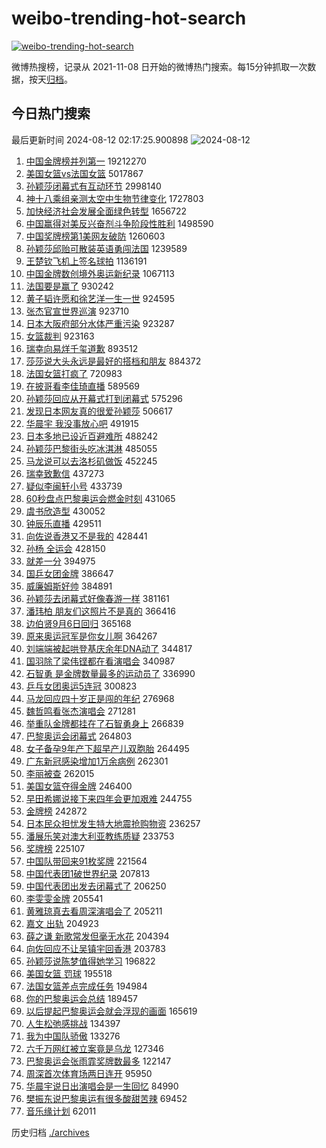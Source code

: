 # weibo-trending-hot-search

[![weibo-trending-hot-search](https://github.com/ameizi/weibo-trending-hot-search/actions/workflows/ci.yml/badge.svg)](https://github.com/ameizi/weibo-trending-hot-search/actions/workflows/ci.yml)

微博热搜榜，记录从 2021-11-08 日开始的微博热门搜索。每15分钟抓取一次数据，按天[归档](./archives)。

## 今日热门搜索

<!-- BEGIN --> 
最后更新时间 2024-08-12 02:17:25.900898 
![2024-08-12](https://imgs-storage.s3.us-east-005.backblazeb2.com/20240812/2024-08-12.png?versionId=4_z8fbbed132d73df8689c40f13_f107e869ec72a24c6_d20240811_m181725_c005_v0501015_t0038_u01723400245349) 
1. [中国金牌榜并列第一](https://s.weibo.com/weibo?q=%23%E4%B8%AD%E5%9B%BD%E9%87%91%E7%89%8C%E6%A6%9C%E5%B9%B6%E5%88%97%E7%AC%AC%E4%B8%80%23&t=31&band_rank=1&Refer=top) 19212270
1. [美国女篮vs法国女篮](https://s.weibo.com/weibo?q=%23%E7%BE%8E%E5%9B%BD%E5%A5%B3%E7%AF%AEvs%E6%B3%95%E5%9B%BD%E5%A5%B3%E7%AF%AE%23&t=31&band_rank=2&Refer=top) 5017867
1. [孙颖莎闭幕式有互动环节](https://s.weibo.com/weibo?q=%E5%AD%99%E9%A2%96%E8%8E%8E%E9%97%AD%E5%B9%95%E5%BC%8F%E6%9C%89%E4%BA%92%E5%8A%A8%E7%8E%AF%E8%8A%82&t=31&band_rank=2&Refer=top) 2998140
1. [神十八乘组亲测太空中生物节律变化](https://s.weibo.com/weibo?q=%23%E7%A5%9E%E5%8D%81%E5%85%AB%E4%B9%98%E7%BB%84%E4%BA%B2%E6%B5%8B%E5%A4%AA%E7%A9%BA%E4%B8%AD%E7%94%9F%E7%89%A9%E8%8A%82%E5%BE%8B%E5%8F%98%E5%8C%96%23&t=31&band_rank=3&Refer=top) 1727803
1. [加快经济社会发展全面绿色转型](https://s.weibo.com/weibo?q=%23%E5%8A%A0%E5%BF%AB%E7%BB%8F%E6%B5%8E%E7%A4%BE%E4%BC%9A%E5%8F%91%E5%B1%95%E5%85%A8%E9%9D%A2%E7%BB%BF%E8%89%B2%E8%BD%AC%E5%9E%8B%23&t=31&band_rank=3&Refer=top) 1656722
1. [中国赢得对美反兴奋剂斗争阶段性胜利](https://s.weibo.com/weibo?q=%23%E4%B8%AD%E5%9B%BD%E8%B5%A2%E5%BE%97%E5%AF%B9%E7%BE%8E%E5%8F%8D%E5%85%B4%E5%A5%8B%E5%89%82%E6%96%97%E4%BA%89%E9%98%B6%E6%AE%B5%E6%80%A7%E8%83%9C%E5%88%A9%23&t=31&band_rank=5&Refer=top) 1498590
1. [中国奖牌榜第1美网友破防](https://s.weibo.com/weibo?q=%23%E4%B8%AD%E5%9B%BD%E5%A5%96%E7%89%8C%E6%A6%9C%E7%AC%AC1%E7%BE%8E%E7%BD%91%E5%8F%8B%E7%A0%B4%E9%98%B2%23&t=31&band_rank=4&Refer=top) 1260603
1. [孙颖莎邱贻可散装英语勇闯法国](https://s.weibo.com/weibo?q=%E5%AD%99%E9%A2%96%E8%8E%8E%E9%82%B1%E8%B4%BB%E5%8F%AF%E6%95%A3%E8%A3%85%E8%8B%B1%E8%AF%AD%E5%8B%87%E9%97%AF%E6%B3%95%E5%9B%BD&t=31&band_rank=23&Refer=top) 1239589
1. [王楚钦飞机上签名球拍](https://s.weibo.com/weibo?q=%23%E7%8E%8B%E6%A5%9A%E9%92%A6%E9%A3%9E%E6%9C%BA%E4%B8%8A%E7%AD%BE%E5%90%8D%E7%90%83%E6%8B%8D%23&t=31&band_rank=21&Refer=top) 1136191
1. [中国金牌数创境外奥运新纪录](https://s.weibo.com/weibo?q=%23%E4%B8%AD%E5%9B%BD%E9%87%91%E7%89%8C%E6%95%B0%E5%88%9B%E5%A2%83%E5%A4%96%E5%A5%A5%E8%BF%90%E6%96%B0%E7%BA%AA%E5%BD%95%23&t=31&band_rank=6&Refer=top) 1067113
1. [法国要是赢了](https://s.weibo.com/weibo?q=%E6%B3%95%E5%9B%BD%E8%A6%81%E6%98%AF%E8%B5%A2%E4%BA%86&t=31&band_rank=7&Refer=top) 930242
1. [黄子韬许愿和徐艺洋一生一世](https://s.weibo.com/weibo?q=%23%E9%BB%84%E5%AD%90%E9%9F%AC%E8%AE%B8%E6%84%BF%E5%92%8C%E5%BE%90%E8%89%BA%E6%B4%8B%E4%B8%80%E7%94%9F%E4%B8%80%E4%B8%96%23&t=31&band_rank=8&Refer=top) 924595
1. [张杰官宣世界巡演](https://s.weibo.com/weibo?q=%23%E5%BC%A0%E6%9D%B0%E5%AE%98%E5%AE%A3%E4%B8%96%E7%95%8C%E5%B7%A1%E6%BC%94%23&t=31&band_rank=9&Refer=top) 923710
1. [日本大阪府部分水体严重污染](https://s.weibo.com/weibo?q=%23%E6%97%A5%E6%9C%AC%E5%A4%A7%E9%98%AA%E5%BA%9C%E9%83%A8%E5%88%86%E6%B0%B4%E4%BD%93%E4%B8%A5%E9%87%8D%E6%B1%A1%E6%9F%93%23&t=31&band_rank=10&Refer=top) 923287
1. [女篮裁判](https://s.weibo.com/weibo?q=%E5%A5%B3%E7%AF%AE%E8%A3%81%E5%88%A4&t=31&band_rank=11&Refer=top) 923163
1. [瑞幸向易烊千玺道歉](https://s.weibo.com/weibo?q=%23%E7%91%9E%E5%B9%B8%E5%90%91%E6%98%93%E7%83%8A%E5%8D%83%E7%8E%BA%E9%81%93%E6%AD%89%23&t=31&band_rank=35&Refer=top) 893512
1. [莎莎说大头永远是最好的搭档和朋友](https://s.weibo.com/weibo?q=%23%E8%8E%8E%E8%8E%8E%E8%AF%B4%E5%A4%A7%E5%A4%B4%E6%B0%B8%E8%BF%9C%E6%98%AF%E6%9C%80%E5%A5%BD%E7%9A%84%E6%90%AD%E6%A1%A3%E5%92%8C%E6%9C%8B%E5%8F%8B%23&t=31&band_rank=12&Refer=top) 884372
1. [法国女篮打疯了](https://s.weibo.com/weibo?q=%E6%B3%95%E5%9B%BD%E5%A5%B3%E7%AF%AE%E6%89%93%E7%96%AF%E4%BA%86&t=31&band_rank=13&Refer=top) 720983
1. [在披哥看李佳琦直播](https://s.weibo.com/weibo?q=%23%E5%9C%A8%E6%8A%AB%E5%93%A5%E7%9C%8B%E6%9D%8E%E4%BD%B3%E7%90%A6%E7%9B%B4%E6%92%AD%23&t=31&band_rank=19&Refer=top) 589569
1. [孙颖莎回应从开幕式打到闭幕式](https://s.weibo.com/weibo?q=%23%E5%AD%99%E9%A2%96%E8%8E%8E%E5%9B%9E%E5%BA%94%E4%BB%8E%E5%BC%80%E5%B9%95%E5%BC%8F%E6%89%93%E5%88%B0%E9%97%AD%E5%B9%95%E5%BC%8F%23&t=31&band_rank=38&Refer=top) 575296
1. [发现日本网友真的很爱孙颖莎](https://s.weibo.com/weibo?q=%23%E5%8F%91%E7%8E%B0%E6%97%A5%E6%9C%AC%E7%BD%91%E5%8F%8B%E7%9C%9F%E7%9A%84%E5%BE%88%E7%88%B1%E5%AD%99%E9%A2%96%E8%8E%8E%23&t=31&band_rank=16&Refer=top) 506617
1. [华晨宇 我没事放心吧](https://s.weibo.com/weibo?q=%E5%8D%8E%E6%99%A8%E5%AE%87%20%E6%88%91%E6%B2%A1%E4%BA%8B%E6%94%BE%E5%BF%83%E5%90%A7&t=31&band_rank=50&Refer=top) 491915
1. [日本多地已设近百避难所](https://s.weibo.com/weibo?q=%23%E6%97%A5%E6%9C%AC%E5%A4%9A%E5%9C%B0%E5%B7%B2%E8%AE%BE%E8%BF%91%E7%99%BE%E9%81%BF%E9%9A%BE%E6%89%80%23&t=31&band_rank=15&Refer=top) 488242
1. [孙颖莎巴黎街头吃冰淇淋](https://s.weibo.com/weibo?q=%23%E5%AD%99%E9%A2%96%E8%8E%8E%E5%B7%B4%E9%BB%8E%E8%A1%97%E5%A4%B4%E5%90%83%E5%86%B0%E6%B7%87%E6%B7%8B%23&t=31&band_rank=38&Refer=top) 485055
1. [马龙说可以去洛杉矶做饭](https://s.weibo.com/weibo?q=%23%E9%A9%AC%E9%BE%99%E8%AF%B4%E5%8F%AF%E4%BB%A5%E5%8E%BB%E6%B4%9B%E6%9D%89%E7%9F%B6%E5%81%9A%E9%A5%AD%23&t=31&band_rank=28&Refer=top) 452245
1. [瑞幸致歉信](https://s.weibo.com/weibo?q=%23%E7%91%9E%E5%B9%B8%E8%87%B4%E6%AD%89%E4%BF%A1%23&t=31&band_rank=14&Refer=top) 437273
1. [疑似李闽轩小号](https://s.weibo.com/weibo?q=%23%E7%96%91%E4%BC%BC%E6%9D%8E%E9%97%BD%E8%BD%A9%E5%B0%8F%E5%8F%B7%23&t=31&band_rank=18&Refer=top) 433739
1. [60秒盘点巴黎奥运会燃金时刻](https://s.weibo.com/weibo?q=%2360%E7%A7%92%E7%9B%98%E7%82%B9%E5%B7%B4%E9%BB%8E%E5%A5%A5%E8%BF%90%E4%BC%9A%E7%87%83%E9%87%91%E6%97%B6%E5%88%BB%23&t=31&band_rank=17&Refer=top) 431065
1. [虞书欣造型](https://s.weibo.com/weibo?q=%E8%99%9E%E4%B9%A6%E6%AC%A3%E9%80%A0%E5%9E%8B&t=31&band_rank=15&Refer=top) 430052
1. [钟辰乐直播](https://s.weibo.com/weibo?q=%E9%92%9F%E8%BE%B0%E4%B9%90%E7%9B%B4%E6%92%AD&t=31&band_rank=29&Refer=top) 429511
1. [向佐说香港又不是我的](https://s.weibo.com/weibo?q=%23%E5%90%91%E4%BD%90%E8%AF%B4%E9%A6%99%E6%B8%AF%E5%8F%88%E4%B8%8D%E6%98%AF%E6%88%91%E7%9A%84%23&t=31&band_rank=22&Refer=top) 428441
1. [孙杨 全运会](https://s.weibo.com/weibo?q=%E5%AD%99%E6%9D%A8%20%E5%85%A8%E8%BF%90%E4%BC%9A&t=31&band_rank=23&Refer=top) 428150
1. [就差一分](https://s.weibo.com/weibo?q=%E5%B0%B1%E5%B7%AE%E4%B8%80%E5%88%86&t=31&band_rank=31&Refer=top) 394975
1. [国乒女团金牌](https://s.weibo.com/weibo?q=%23%E5%9B%BD%E4%B9%92%E5%A5%B3%E5%9B%A2%E9%87%91%E7%89%8C%23&t=31&band_rank=25&Refer=top) 386647
1. [威廉姆斯好帅](https://s.weibo.com/weibo?q=%E5%A8%81%E5%BB%89%E5%A7%86%E6%96%AF%E5%A5%BD%E5%B8%85&t=31&band_rank=26&Refer=top) 384891
1. [孙颖莎去闭幕式好像春游一样](https://s.weibo.com/weibo?q=%23%E5%AD%99%E9%A2%96%E8%8E%8E%E5%8E%BB%E9%97%AD%E5%B9%95%E5%BC%8F%E5%A5%BD%E5%83%8F%E6%98%A5%E6%B8%B8%E4%B8%80%E6%A0%B7%23&t=31&band_rank=6&Refer=top) 381161
1. [潘玮柏 朋友们这照片不是真的](https://s.weibo.com/weibo?q=%E6%BD%98%E7%8E%AE%E6%9F%8F%20%E6%9C%8B%E5%8F%8B%E4%BB%AC%E8%BF%99%E7%85%A7%E7%89%87%E4%B8%8D%E6%98%AF%E7%9C%9F%E7%9A%84&t=31&band_rank=20&Refer=top) 366416
1. [边伯贤9月6日回归](https://s.weibo.com/weibo?q=%E8%BE%B9%E4%BC%AF%E8%B4%A49%E6%9C%886%E6%97%A5%E5%9B%9E%E5%BD%92&t=31&band_rank=50&Refer=top) 365168
1. [原来奥运冠军是你女儿啊](https://s.weibo.com/weibo?q=%23%E5%8E%9F%E6%9D%A5%E5%A5%A5%E8%BF%90%E5%86%A0%E5%86%9B%E6%98%AF%E4%BD%A0%E5%A5%B3%E5%84%BF%E5%95%8A%23&t=31&band_rank=24&Refer=top) 364267
1. [刘端端被起哄登基庆余年DNA动了](https://s.weibo.com/weibo?q=%23%E5%88%98%E7%AB%AF%E7%AB%AF%E8%A2%AB%E8%B5%B7%E5%93%84%E7%99%BB%E5%9F%BA%E5%BA%86%E4%BD%99%E5%B9%B4DNA%E5%8A%A8%E4%BA%86%23&t=31&band_rank=49&Refer=top) 344817
1. [国羽除了梁伟铿都在看演唱会](https://s.weibo.com/weibo?q=%23%E5%9B%BD%E7%BE%BD%E9%99%A4%E4%BA%86%E6%A2%81%E4%BC%9F%E9%93%BF%E9%83%BD%E5%9C%A8%E7%9C%8B%E6%BC%94%E5%94%B1%E4%BC%9A%23&t=31&band_rank=17&Refer=top) 340987
1. [石智勇 是金牌数量最多的运动员了](https://s.weibo.com/weibo?q=%E7%9F%B3%E6%99%BA%E5%8B%87%20%E6%98%AF%E9%87%91%E7%89%8C%E6%95%B0%E9%87%8F%E6%9C%80%E5%A4%9A%E7%9A%84%E8%BF%90%E5%8A%A8%E5%91%98%E4%BA%86&t=31&band_rank=44&Refer=top) 336990
1. [乒乓女团奥运5连冠](https://s.weibo.com/weibo?q=%23%E4%B9%92%E4%B9%93%E5%A5%B3%E5%9B%A2%E5%A5%A5%E8%BF%905%E8%BF%9E%E5%86%A0%23&t=31&band_rank=37&Refer=top) 300823
1. [马龙回应四十岁正是闯的年纪](https://s.weibo.com/weibo?q=%23%E9%A9%AC%E9%BE%99%E5%9B%9E%E5%BA%94%E5%9B%9B%E5%8D%81%E5%B2%81%E6%AD%A3%E6%98%AF%E9%97%AF%E7%9A%84%E5%B9%B4%E7%BA%AA%23&t=31&band_rank=27&Refer=top) 276968
1. [魏哲鸣看张杰演唱会](https://s.weibo.com/weibo?q=%23%E9%AD%8F%E5%93%B2%E9%B8%A3%E7%9C%8B%E5%BC%A0%E6%9D%B0%E6%BC%94%E5%94%B1%E4%BC%9A%23&t=31&band_rank=30&Refer=top) 271281
1. [举重队金牌都挂在了石智勇身上](https://s.weibo.com/weibo?q=%23%E4%B8%BE%E9%87%8D%E9%98%9F%E9%87%91%E7%89%8C%E9%83%BD%E6%8C%82%E5%9C%A8%E4%BA%86%E7%9F%B3%E6%99%BA%E5%8B%87%E8%BA%AB%E4%B8%8A%23&t=31&band_rank=32&Refer=top) 266839
1. [巴黎奥运会闭幕式](https://s.weibo.com/weibo?q=%E5%B7%B4%E9%BB%8E%E5%A5%A5%E8%BF%90%E4%BC%9A%E9%97%AD%E5%B9%95%E5%BC%8F&t=31&band_rank=36&Refer=top) 264803
1. [女子备孕9年产下超早产儿双胞胎](https://s.weibo.com/weibo?q=%23%E5%A5%B3%E5%AD%90%E5%A4%87%E5%AD%959%E5%B9%B4%E4%BA%A7%E4%B8%8B%E8%B6%85%E6%97%A9%E4%BA%A7%E5%84%BF%E5%8F%8C%E8%83%9E%E8%83%8E%23&t=31&band_rank=33&Refer=top) 264495
1. [广东新冠感染增加1万余病例](https://s.weibo.com/weibo?q=%23%E5%B9%BF%E4%B8%9C%E6%96%B0%E5%86%A0%E6%84%9F%E6%9F%93%E5%A2%9E%E5%8A%A01%E4%B8%87%E4%BD%99%E7%97%85%E4%BE%8B%23&t=31&band_rank=34&Refer=top) 262301
1. [李丽被查](https://s.weibo.com/weibo?q=%23%E6%9D%8E%E4%B8%BD%E8%A2%AB%E6%9F%A5%23&t=31&band_rank=35&Refer=top) 262015
1. [美国女篮夺得金牌](https://s.weibo.com/weibo?q=%E7%BE%8E%E5%9B%BD%E5%A5%B3%E7%AF%AE%E5%A4%BA%E5%BE%97%E9%87%91%E7%89%8C&t=31&band_rank=39&Refer=top) 246400
1. [早田希娜说接下来四年会更加艰难](https://s.weibo.com/weibo?q=%23%E6%97%A9%E7%94%B0%E5%B8%8C%E5%A8%9C%E8%AF%B4%E6%8E%A5%E4%B8%8B%E6%9D%A5%E5%9B%9B%E5%B9%B4%E4%BC%9A%E6%9B%B4%E5%8A%A0%E8%89%B0%E9%9A%BE%23&t=31&band_rank=40&Refer=top) 244755
1. [金牌榜](https://s.weibo.com/weibo?q=%E9%87%91%E7%89%8C%E6%A6%9C&t=31&band_rank=41&Refer=top) 242872
1. [日本民众担忧发生特大地震抢购物资](https://s.weibo.com/weibo?q=%23%E6%97%A5%E6%9C%AC%E6%B0%91%E4%BC%97%E6%8B%85%E5%BF%A7%E5%8F%91%E7%94%9F%E7%89%B9%E5%A4%A7%E5%9C%B0%E9%9C%87%E6%8A%A2%E8%B4%AD%E7%89%A9%E8%B5%84%23&t=31&band_rank=19&Refer=top) 236257
1. [潘展乐笑对澳大利亚教练质疑](https://s.weibo.com/weibo?q=%23%E6%BD%98%E5%B1%95%E4%B9%90%E7%AC%91%E5%AF%B9%E6%BE%B3%E5%A4%A7%E5%88%A9%E4%BA%9A%E6%95%99%E7%BB%83%E8%B4%A8%E7%96%91%23&t=31&band_rank=32&Refer=top) 233753
1. [奖牌榜](https://s.weibo.com/weibo?q=%E5%A5%96%E7%89%8C%E6%A6%9C&t=31&band_rank=42&Refer=top) 225107
1. [中国队带回来91枚奖牌](https://s.weibo.com/weibo?q=%23%E4%B8%AD%E5%9B%BD%E9%98%9F%E5%B8%A6%E5%9B%9E%E6%9D%A591%E6%9E%9A%E5%A5%96%E7%89%8C%23&t=31&band_rank=43&Refer=top) 221564
1. [中国代表团1破世界纪录](https://s.weibo.com/weibo?q=%23%E4%B8%AD%E5%9B%BD%E4%BB%A3%E8%A1%A8%E5%9B%A21%E7%A0%B4%E4%B8%96%E7%95%8C%E7%BA%AA%E5%BD%95%23&t=31&band_rank=36&Refer=top) 207813
1. [中国代表团出发去闭幕式了](https://s.weibo.com/weibo?q=%23%E4%B8%AD%E5%9B%BD%E4%BB%A3%E8%A1%A8%E5%9B%A2%E5%87%BA%E5%8F%91%E5%8E%BB%E9%97%AD%E5%B9%95%E5%BC%8F%E4%BA%86%23&t=31&band_rank=22&Refer=top) 206250
1. [李雯雯金牌](https://s.weibo.com/weibo?q=%23%E6%9D%8E%E9%9B%AF%E9%9B%AF%E9%87%91%E7%89%8C%23&t=31&band_rank=45&Refer=top) 205541
1. [黄雅琼真去看周深演唱会了](https://s.weibo.com/weibo?q=%23%E9%BB%84%E9%9B%85%E7%90%BC%E7%9C%9F%E5%8E%BB%E7%9C%8B%E5%91%A8%E6%B7%B1%E6%BC%94%E5%94%B1%E4%BC%9A%E4%BA%86%23&t=31&band_rank=46&Refer=top) 205211
1. [嘉文 出轨](https://s.weibo.com/weibo?q=%E5%98%89%E6%96%87%20%E5%87%BA%E8%BD%A8&t=31&band_rank=47&Refer=top) 204923
1. [薛之谦 新歌常发但毫无水花](https://s.weibo.com/weibo?q=%E8%96%9B%E4%B9%8B%E8%B0%A6%20%E6%96%B0%E6%AD%8C%E5%B8%B8%E5%8F%91%E4%BD%86%E6%AF%AB%E6%97%A0%E6%B0%B4%E8%8A%B1&t=31&band_rank=48&Refer=top) 204394
1. [向佐回应不让吴镇宇回香港](https://s.weibo.com/weibo?q=%23%E5%90%91%E4%BD%90%E5%9B%9E%E5%BA%94%E4%B8%8D%E8%AE%A9%E5%90%B4%E9%95%87%E5%AE%87%E5%9B%9E%E9%A6%99%E6%B8%AF%23&t=31&band_rank=49&Refer=top) 203783
1. [孙颖莎说陈梦值得她学习](https://s.weibo.com/weibo?q=%23%E5%AD%99%E9%A2%96%E8%8E%8E%E8%AF%B4%E9%99%88%E6%A2%A6%E5%80%BC%E5%BE%97%E5%A5%B9%E5%AD%A6%E4%B9%A0%23&t=31&band_rank=43&Refer=top) 196822
1. [美国女篮 罚球](https://s.weibo.com/weibo?q=%E7%BE%8E%E5%9B%BD%E5%A5%B3%E7%AF%AE%20%E7%BD%9A%E7%90%83&t=31&band_rank=44&Refer=top) 195518
1. [法国女篮差点完成任务](https://s.weibo.com/weibo?q=%23%E6%B3%95%E5%9B%BD%E5%A5%B3%E7%AF%AE%E5%B7%AE%E7%82%B9%E5%AE%8C%E6%88%90%E4%BB%BB%E5%8A%A1%23&t=31&band_rank=45&Refer=top) 194984
1. [你的巴黎奥运会总结](https://s.weibo.com/weibo?q=%23%E4%BD%A0%E7%9A%84%E5%B7%B4%E9%BB%8E%E5%A5%A5%E8%BF%90%E4%BC%9A%E6%80%BB%E7%BB%93%23&t=31&band_rank=46&Refer=top) 189457
1. [以后提起巴黎奥运会就会浮现的画面](https://s.weibo.com/weibo?q=%E4%BB%A5%E5%90%8E%E6%8F%90%E8%B5%B7%E5%B7%B4%E9%BB%8E%E5%A5%A5%E8%BF%90%E4%BC%9A%E5%B0%B1%E4%BC%9A%E6%B5%AE%E7%8E%B0%E7%9A%84%E7%94%BB%E9%9D%A2&t=31&band_rank=46&Refer=top) 165619
1. [人生松弛感挑战](https://s.weibo.com/weibo?q=%E4%BA%BA%E7%94%9F%E6%9D%BE%E5%BC%9B%E6%84%9F%E6%8C%91%E6%88%98&t=31&band_rank=47&Refer=top) 134397
1. [我为中国队骄傲](https://s.weibo.com/weibo?q=%23%E6%88%91%E4%B8%BA%E4%B8%AD%E5%9B%BD%E9%98%9F%E9%AA%84%E5%82%B2%23&t=31&band_rank=43&Refer=top) 133276
1. [六千万网红被立案竟是乌龙](https://s.weibo.com/weibo?q=%23%E5%85%AD%E5%8D%83%E4%B8%87%E7%BD%91%E7%BA%A2%E8%A2%AB%E7%AB%8B%E6%A1%88%E7%AB%9F%E6%98%AF%E4%B9%8C%E9%BE%99%23&t=31&band_rank=50&Refer=top) 127346
1. [巴黎奥运会张雨霏奖牌数最多](https://s.weibo.com/weibo?q=%23%E5%B7%B4%E9%BB%8E%E5%A5%A5%E8%BF%90%E4%BC%9A%E5%BC%A0%E9%9B%A8%E9%9C%8F%E5%A5%96%E7%89%8C%E6%95%B0%E6%9C%80%E5%A4%9A%23&t=31&band_rank=45&Refer=top) 122147
1. [周深首次体育场两日连开](https://s.weibo.com/weibo?q=%23%E5%91%A8%E6%B7%B1%E9%A6%96%E6%AC%A1%E4%BD%93%E8%82%B2%E5%9C%BA%E4%B8%A4%E6%97%A5%E8%BF%9E%E5%BC%80%23&t=31&band_rank=50&Refer=top) 95950
1. [华晨宇说日出演唱会是一生回忆](https://s.weibo.com/weibo?q=%23%E5%8D%8E%E6%99%A8%E5%AE%87%E8%AF%B4%E6%97%A5%E5%87%BA%E6%BC%94%E5%94%B1%E4%BC%9A%E6%98%AF%E4%B8%80%E7%94%9F%E5%9B%9E%E5%BF%86%23&t=31&band_rank=47&Refer=top) 84990
1. [樊振东说巴黎奥运有很多酸甜苦辣](https://s.weibo.com/weibo?q=%23%E6%A8%8A%E6%8C%AF%E4%B8%9C%E8%AF%B4%E5%B7%B4%E9%BB%8E%E5%A5%A5%E8%BF%90%E6%9C%89%E5%BE%88%E5%A4%9A%E9%85%B8%E7%94%9C%E8%8B%A6%E8%BE%A3%23&t=31&band_rank=38&Refer=top) 69452
1. [音乐缘计划](https://s.weibo.com/weibo?q=%E9%9F%B3%E4%B9%90%E7%BC%98%E8%AE%A1%E5%88%92&t=31&band_rank=49&Refer=top) 62011
<!-- END -->

历史归档 [./archives](./archives)

